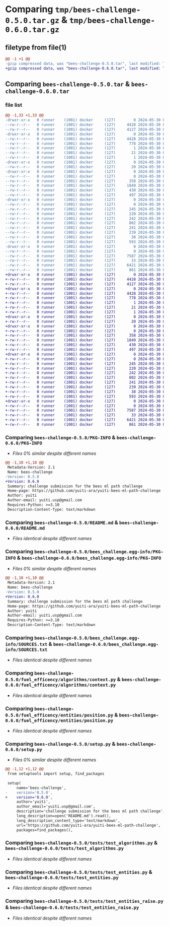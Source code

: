 # Comparing `tmp/bees-challenge-0.5.0.tar.gz` & `tmp/bees-challenge-0.6.0.tar.gz`

## filetype from file(1)

```diff
@@ -1 +1 @@
-gzip compressed data, was "bees-challenge-0.5.0.tar", last modified: Thu May 30 05:57:59 2024, max compression
+gzip compressed data, was "bees-challenge-0.6.0.tar", last modified: Thu May 30 06:10:53 2024, max compression
```

## Comparing `bees-challenge-0.5.0.tar` & `bees-challenge-0.6.0.tar`

### file list

```diff
@@ -1,33 +1,33 @@
-drwxr-xr-x   0 runner    (1001) docker     (127)        0 2024-05-30 05:57:59.285961 bees-challenge-0.5.0/
--rw-r--r--   0 runner    (1001) docker     (127)     4428 2024-05-30 05:57:59.285961 bees-challenge-0.5.0/PKG-INFO
--rw-r--r--   0 runner    (1001) docker     (127)     4127 2024-05-30 05:57:38.000000 bees-challenge-0.5.0/README.md
-drwxr-xr-x   0 runner    (1001) docker     (127)        0 2024-05-30 05:57:59.281961 bees-challenge-0.5.0/bees_challenge.egg-info/
--rw-r--r--   0 runner    (1001) docker     (127)     4428 2024-05-30 05:57:59.000000 bees-challenge-0.5.0/bees_challenge.egg-info/PKG-INFO
--rw-r--r--   0 runner    (1001) docker     (127)      778 2024-05-30 05:57:59.000000 bees-challenge-0.5.0/bees_challenge.egg-info/SOURCES.txt
--rw-r--r--   0 runner    (1001) docker     (127)        1 2024-05-30 05:57:59.000000 bees-challenge-0.5.0/bees_challenge.egg-info/dependency_links.txt
--rw-r--r--   0 runner    (1001) docker     (127)       21 2024-05-30 05:57:59.000000 bees-challenge-0.5.0/bees_challenge.egg-info/top_level.txt
--rw-r--r--   0 runner    (1001) docker     (127)        1 2024-05-30 05:57:59.000000 bees-challenge-0.5.0/bees_challenge.egg-info/zip-safe
-drwxr-xr-x   0 runner    (1001) docker     (127)        0 2024-05-30 05:57:59.281961 bees-challenge-0.5.0/fuel_efficency/
--rw-r--r--   0 runner    (1001) docker     (127)       20 2024-05-30 05:57:58.000000 bees-challenge-0.5.0/fuel_efficency/__init__.py
-drwxr-xr-x   0 runner    (1001) docker     (127)        0 2024-05-30 05:57:59.281961 bees-challenge-0.5.0/fuel_efficency/algorithms/
--rw-r--r--   0 runner    (1001) docker     (127)        0 2024-05-30 05:57:38.000000 bees-challenge-0.5.0/fuel_efficency/algorithms/__init__.py
--rw-r--r--   0 runner    (1001) docker     (127)      358 2024-05-30 05:57:38.000000 bees-challenge-0.5.0/fuel_efficency/algorithms/a_star.py
--rw-r--r--   0 runner    (1001) docker     (127)     1849 2024-05-30 05:57:38.000000 bees-challenge-0.5.0/fuel_efficency/algorithms/context.py
--rw-r--r--   0 runner    (1001) docker     (127)      430 2024-05-30 05:57:38.000000 bees-challenge-0.5.0/fuel_efficency/algorithms/dijkstra.py
--rw-r--r--   0 runner    (1001) docker     (127)      497 2024-05-30 05:57:38.000000 bees-challenge-0.5.0/fuel_efficency/algorithms/path_finding.py
-drwxr-xr-x   0 runner    (1001) docker     (127)        0 2024-05-30 05:57:59.285961 bees-challenge-0.5.0/fuel_efficency/entities/
--rw-r--r--   0 runner    (1001) docker     (127)        0 2024-05-30 05:57:38.000000 bees-challenge-0.5.0/fuel_efficency/entities/__init__.py
--rw-r--r--   0 runner    (1001) docker     (127)      245 2024-05-30 05:57:38.000000 bees-challenge-0.5.0/fuel_efficency/entities/down_hill.py
--rw-r--r--   0 runner    (1001) docker     (127)      220 2024-05-30 05:57:38.000000 bees-challenge-0.5.0/fuel_efficency/entities/node.py
--rw-r--r--   0 runner    (1001) docker     (127)      242 2024-05-30 05:57:38.000000 bees-challenge-0.5.0/fuel_efficency/entities/plateau.py
--rw-r--r--   0 runner    (1001) docker     (127)      802 2024-05-30 05:57:38.000000 bees-challenge-0.5.0/fuel_efficency/entities/position.py
--rw-r--r--   0 runner    (1001) docker     (127)      241 2024-05-30 05:57:38.000000 bees-challenge-0.5.0/fuel_efficency/entities/up_hill.py
--rw-r--r--   0 runner    (1001) docker     (127)      239 2024-05-30 05:57:38.000000 bees-challenge-0.5.0/fuel_efficency/entities/valley.py
--rw-r--r--   0 runner    (1001) docker     (127)       38 2024-05-30 05:57:59.285961 bees-challenge-0.5.0/setup.cfg
--rw-r--r--   0 runner    (1001) docker     (127)      593 2024-05-30 05:57:58.000000 bees-challenge-0.5.0/setup.py
-drwxr-xr-x   0 runner    (1001) docker     (127)        0 2024-05-30 05:57:59.285961 bees-challenge-0.5.0/tests/
--rw-r--r--   0 runner    (1001) docker     (127)        0 2024-05-30 05:57:38.000000 bees-challenge-0.5.0/tests/__init__.py
--rw-r--r--   0 runner    (1001) docker     (127)     7587 2024-05-30 05:57:38.000000 bees-challenge-0.5.0/tests/test_algorithms.py
--rw-r--r--   0 runner    (1001) docker     (127)       33 2024-05-30 05:57:38.000000 bees-challenge-0.5.0/tests/test_ci.py
--rw-r--r--   0 runner    (1001) docker     (127)     6421 2024-05-30 05:57:38.000000 bees-challenge-0.5.0/tests/test_entities.py
--rw-r--r--   0 runner    (1001) docker     (127)      861 2024-05-30 05:57:38.000000 bees-challenge-0.5.0/tests/test_entities_raise.py
+drwxr-xr-x   0 runner    (1001) docker     (127)        0 2024-05-30 06:10:53.595672 bees-challenge-0.6.0/
+-rw-r--r--   0 runner    (1001) docker     (127)     4428 2024-05-30 06:10:53.591672 bees-challenge-0.6.0/PKG-INFO
+-rw-r--r--   0 runner    (1001) docker     (127)     4127 2024-05-30 06:10:31.000000 bees-challenge-0.6.0/README.md
+drwxr-xr-x   0 runner    (1001) docker     (127)        0 2024-05-30 06:10:53.591672 bees-challenge-0.6.0/bees_challenge.egg-info/
+-rw-r--r--   0 runner    (1001) docker     (127)     4428 2024-05-30 06:10:53.000000 bees-challenge-0.6.0/bees_challenge.egg-info/PKG-INFO
+-rw-r--r--   0 runner    (1001) docker     (127)      778 2024-05-30 06:10:53.000000 bees-challenge-0.6.0/bees_challenge.egg-info/SOURCES.txt
+-rw-r--r--   0 runner    (1001) docker     (127)        1 2024-05-30 06:10:53.000000 bees-challenge-0.6.0/bees_challenge.egg-info/dependency_links.txt
+-rw-r--r--   0 runner    (1001) docker     (127)       21 2024-05-30 06:10:53.000000 bees-challenge-0.6.0/bees_challenge.egg-info/top_level.txt
+-rw-r--r--   0 runner    (1001) docker     (127)        1 2024-05-30 06:10:53.000000 bees-challenge-0.6.0/bees_challenge.egg-info/zip-safe
+drwxr-xr-x   0 runner    (1001) docker     (127)        0 2024-05-30 06:10:53.591672 bees-challenge-0.6.0/fuel_efficency/
+-rw-r--r--   0 runner    (1001) docker     (127)       20 2024-05-30 06:10:53.000000 bees-challenge-0.6.0/fuel_efficency/__init__.py
+drwxr-xr-x   0 runner    (1001) docker     (127)        0 2024-05-30 06:10:53.591672 bees-challenge-0.6.0/fuel_efficency/algorithms/
+-rw-r--r--   0 runner    (1001) docker     (127)        0 2024-05-30 06:10:31.000000 bees-challenge-0.6.0/fuel_efficency/algorithms/__init__.py
+-rw-r--r--   0 runner    (1001) docker     (127)      358 2024-05-30 06:10:31.000000 bees-challenge-0.6.0/fuel_efficency/algorithms/a_star.py
+-rw-r--r--   0 runner    (1001) docker     (127)     1849 2024-05-30 06:10:31.000000 bees-challenge-0.6.0/fuel_efficency/algorithms/context.py
+-rw-r--r--   0 runner    (1001) docker     (127)      430 2024-05-30 06:10:31.000000 bees-challenge-0.6.0/fuel_efficency/algorithms/dijkstra.py
+-rw-r--r--   0 runner    (1001) docker     (127)      497 2024-05-30 06:10:31.000000 bees-challenge-0.6.0/fuel_efficency/algorithms/path_finding.py
+drwxr-xr-x   0 runner    (1001) docker     (127)        0 2024-05-30 06:10:53.591672 bees-challenge-0.6.0/fuel_efficency/entities/
+-rw-r--r--   0 runner    (1001) docker     (127)        0 2024-05-30 06:10:31.000000 bees-challenge-0.6.0/fuel_efficency/entities/__init__.py
+-rw-r--r--   0 runner    (1001) docker     (127)      245 2024-05-30 06:10:31.000000 bees-challenge-0.6.0/fuel_efficency/entities/down_hill.py
+-rw-r--r--   0 runner    (1001) docker     (127)      220 2024-05-30 06:10:31.000000 bees-challenge-0.6.0/fuel_efficency/entities/node.py
+-rw-r--r--   0 runner    (1001) docker     (127)      242 2024-05-30 06:10:31.000000 bees-challenge-0.6.0/fuel_efficency/entities/plateau.py
+-rw-r--r--   0 runner    (1001) docker     (127)      802 2024-05-30 06:10:31.000000 bees-challenge-0.6.0/fuel_efficency/entities/position.py
+-rw-r--r--   0 runner    (1001) docker     (127)      241 2024-05-30 06:10:31.000000 bees-challenge-0.6.0/fuel_efficency/entities/up_hill.py
+-rw-r--r--   0 runner    (1001) docker     (127)      239 2024-05-30 06:10:31.000000 bees-challenge-0.6.0/fuel_efficency/entities/valley.py
+-rw-r--r--   0 runner    (1001) docker     (127)       38 2024-05-30 06:10:53.595672 bees-challenge-0.6.0/setup.cfg
+-rw-r--r--   0 runner    (1001) docker     (127)      593 2024-05-30 06:10:53.000000 bees-challenge-0.6.0/setup.py
+drwxr-xr-x   0 runner    (1001) docker     (127)        0 2024-05-30 06:10:53.591672 bees-challenge-0.6.0/tests/
+-rw-r--r--   0 runner    (1001) docker     (127)        0 2024-05-30 06:10:31.000000 bees-challenge-0.6.0/tests/__init__.py
+-rw-r--r--   0 runner    (1001) docker     (127)     7587 2024-05-30 06:10:31.000000 bees-challenge-0.6.0/tests/test_algorithms.py
+-rw-r--r--   0 runner    (1001) docker     (127)       33 2024-05-30 06:10:31.000000 bees-challenge-0.6.0/tests/test_ci.py
+-rw-r--r--   0 runner    (1001) docker     (127)     6421 2024-05-30 06:10:31.000000 bees-challenge-0.6.0/tests/test_entities.py
+-rw-r--r--   0 runner    (1001) docker     (127)      861 2024-05-30 06:10:31.000000 bees-challenge-0.6.0/tests/test_entities_raise.py
```

### Comparing `bees-challenge-0.5.0/PKG-INFO` & `bees-challenge-0.6.0/PKG-INFO`

 * *Files 0% similar despite different names*

```diff
@@ -1,10 +1,10 @@
 Metadata-Version: 2.1
 Name: bees-challenge
-Version: 0.5.0
+Version: 0.6.0
 Summary: challenge submission for the bees ml path challenge
 Home-page: https://github.com/yuiti-ara/yuiti-bees-ml-path-challenge
 Author: yuiti
 Author-email: yuiti.usp@gmail.com
 Requires-Python: >=3.10
 Description-Content-Type: text/markdown
```

### Comparing `bees-challenge-0.5.0/README.md` & `bees-challenge-0.6.0/README.md`

 * *Files identical despite different names*

### Comparing `bees-challenge-0.5.0/bees_challenge.egg-info/PKG-INFO` & `bees-challenge-0.6.0/bees_challenge.egg-info/PKG-INFO`

 * *Files 0% similar despite different names*

```diff
@@ -1,10 +1,10 @@
 Metadata-Version: 2.1
 Name: bees-challenge
-Version: 0.5.0
+Version: 0.6.0
 Summary: challenge submission for the bees ml path challenge
 Home-page: https://github.com/yuiti-ara/yuiti-bees-ml-path-challenge
 Author: yuiti
 Author-email: yuiti.usp@gmail.com
 Requires-Python: >=3.10
 Description-Content-Type: text/markdown
```

### Comparing `bees-challenge-0.5.0/bees_challenge.egg-info/SOURCES.txt` & `bees-challenge-0.6.0/bees_challenge.egg-info/SOURCES.txt`

 * *Files identical despite different names*

### Comparing `bees-challenge-0.5.0/fuel_efficency/algorithms/context.py` & `bees-challenge-0.6.0/fuel_efficency/algorithms/context.py`

 * *Files identical despite different names*

### Comparing `bees-challenge-0.5.0/fuel_efficency/entities/position.py` & `bees-challenge-0.6.0/fuel_efficency/entities/position.py`

 * *Files identical despite different names*

### Comparing `bees-challenge-0.5.0/setup.py` & `bees-challenge-0.6.0/setup.py`

 * *Files 0% similar despite different names*

```diff
@@ -1,12 +1,12 @@
 from setuptools import setup, find_packages
 
 setup(
     name='bees-challenge',
-    version='0.5.0',
+    version='0.6.0',
     author='yuiti',
     author_email='yuiti.usp@gmail.com',
     description='challenge submission for the bees ml path challenge',
     long_description=open('README.md').read(),
     long_description_content_type='text/markdown',
     url='https://github.com/yuiti-ara/yuiti-bees-ml-path-challenge',
     packages=find_packages(),
```

### Comparing `bees-challenge-0.5.0/tests/test_algorithms.py` & `bees-challenge-0.6.0/tests/test_algorithms.py`

 * *Files identical despite different names*

### Comparing `bees-challenge-0.5.0/tests/test_entities.py` & `bees-challenge-0.6.0/tests/test_entities.py`

 * *Files identical despite different names*

### Comparing `bees-challenge-0.5.0/tests/test_entities_raise.py` & `bees-challenge-0.6.0/tests/test_entities_raise.py`

 * *Files identical despite different names*

